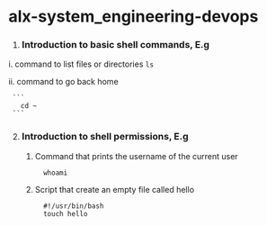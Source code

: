 # alx-system_engineering-devops

1. ### Introduction to basic shell commands, E.g

  i. command to list files or directories
     ```
       ls
     ```

  ii. command to go back home

     ```
       cd ~
     ```
2. ### Introduction to shell permissions, E.g

   1. Command that prints the username of the current user
      ```
        whoami
      ```

   2. Script that create an empty file called hello
      ```
        #!/usr/bin/bash
        touch hello
      ```
      

